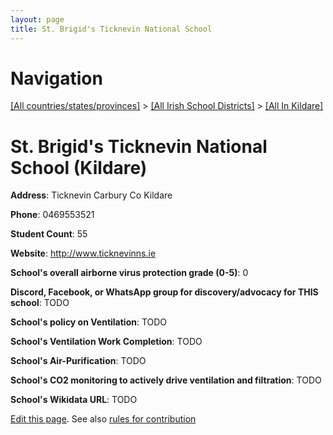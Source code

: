 ```yaml
---
layout: page
title: St. Brigid's Ticknevin National School
---
```

# Navigation

[[All countries/states/provinces]](../../..) > [[All Irish School Districts]](../..) > [[All In Kildare]](..)

# St. Brigid's Ticknevin National School (Kildare)

**Address**: Ticknevin Carbury Co Kildare

**Phone**: 0469553521

**Student Count**: 55

**Website**: <http://www.ticknevinns.ie>

**School's overall airborne virus protection grade (0-5)**: 0

**Discord, Facebook, or WhatsApp group for discovery/advocacy for THIS school**: TODO

**School's policy on Ventilation**: TODO

**School's Ventilation Work Completion**: TODO

**School's Air-Purification**: TODO

**School's CO2 monitoring to actively drive ventilation and filtration**: TODO

**School's Wikidata URL**: TODO


[Edit this page](https://github.com/ventilate-schools/Ireland/edit/main/./Kildare/St._Brigid's_Ticknevin_National_School.md). See also [rules for contribution](../../../contribution-rules/)
